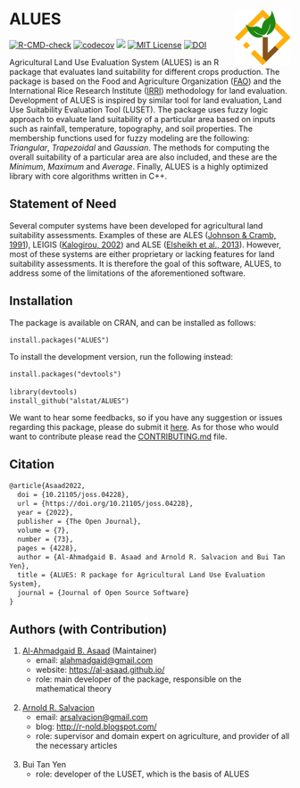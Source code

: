 # ALUES <img src="logo.svg" align="right" width="100"/>

<!-- badges: start -->
[![R-CMD-check](https://github.com/alstat/ALUES/workflows/R-CMD-check/badge.svg)](https://github.com/alstat/ALUES/actions)
[![codecov](https://codecov.io/gh/alstat/ALUES/branch/master/graph/badge.svg?token=UE1J3JZK48)](https://app.codecov.io/gh/alstat/ALUES/)
[![](https://img.shields.io/badge/docs-dev-blue.svg)](https://alstat.github.io/ALUES/)
[![MIT License](https://img.shields.io/badge/license-MIT-green.svg)](https://github.com/alstat/ALUES/blob/master/LICENSE.md)
[![DOI](https://joss.theoj.org/papers/10.21105/joss.04228/status.svg)](https://doi.org/10.21105/joss.04228)
<!-- badges: end -->

Agricultural Land Use Evaluation System (ALUES) is an R package that evaluates land suitability for
different crops production. The package is based on the Food and Agriculture Organization ([FAO](https://www.fao.org/home/en/)) and the
International Rice Research Institute ([IRRI](https://www.irri.org/)) methodology for land evaluation. Development of ALUES is inspired by similar tool for land evaluation, Land Use Suitability Evaluation Tool (LUSET). The package
uses fuzzy logic approach to evaluate land suitability of a particular area based on inputs such as rainfall,
temperature, topography, and soil properties. The membership functions used for fuzzy modeling are the
following: _Triangular_, _Trapezoidal_ and _Gaussian_. The methods for computing the overall suitability of a particular area are also included, and these are the _Minimum_, _Maximum_ and _Average_. Finally, ALUES is a highly optimized library with core algorithms written in C++.

## Statement of Need
Several computer systems have been developed for agricultural land suitability assessments. Examples of these are ALES ([Johnson & Cramb, 1991](https://doi.org/10.1111/j.1475-2743.1991.tb00881.x)), LEIGIS ([Kalogirou, 2002](https://doi.org/10.1016/S0198-9715(01)00031-X)) and ALSE ([Elsheikh et al., 2013](https://doi.org/10.1016/j.compag.2013.02.003)). However, most of these systems are either proprietary or lacking features for land suitability assessments. It is therefore the goal of this software, ALUES, to address some of the limitations of the aforementioned software.

## Installation
The package is available on CRAN, and can be installed as follows:

```{r}
install.packages("ALUES")
```
To install the development version, run the following instead:
```{r}
install.packages("devtools")

library(devtools)
install_github("alstat/ALUES")
```
We want to hear some feedbacks, so if you have any suggestion or issues regarding this package, please do submit it [here](https://github.com/alstat/ALUES/issues/). As for those who would want to contribute please read the [CONTRIBUTING.md](https://github.com/alstat/ALUES/blob/master/CONTRIBUTING.md) file.

## Citation
```
@article{Asaad2022,
  doi = {10.21105/joss.04228},
  url = {https://doi.org/10.21105/joss.04228},
  year = {2022},
  publisher = {The Open Journal},
  volume = {7},
  number = {73},
  pages = {4228},
  author = {Al-Ahmadgaid B. Asaad and Arnold R. Salvacion and Bui Tan Yen},
  title = {ALUES: R package for Agricultural Land Use Evaluation System},
  journal = {Journal of Open Source Software}
}
```

## Authors (with Contribution)
1. [Al-Ahmadgaid B. Asaad](https://github.com/alstat/) (Maintainer)
    * email: alahmadgaid@gmail.com
    * website: https://al-asaad.github.io/
    * role: main developer of the package, responsible on the mathematical theory
<br><br>
2. [Arnold R. Salvacion](https://github.com/arsalvacion/)
    * email: arsalvacion@gmail.com
    * blog: http://r-nold.blogspot.com/
    * role: supervisor and domain expert on agriculture, and provider of all the necessary articles 
<br><br>
3. Bui Tan Yen
    * role: developer of the LUSET, which is the basis of ALUES
    


